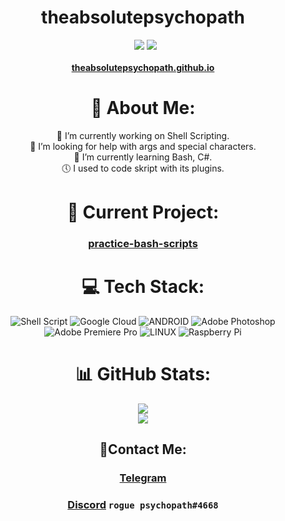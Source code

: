 <div align="center">
 <h1>theabsolutepsychopath</h1>
 <a href="https://ko-fi.com/theabsolutepsychopath" target="_blank"><img alt="" src="https://img.shields.io/badge/Ko--fi-F16061?style=flat&logo=ko-fi&logoColor=white" style="vertical-align:center" /></a>
 <a href="https://t.me/theabsolutepsychopath" target="_blank"><img alt="" src="https://img.shields.io/badge/telegram-theabsolutepsychopath-informational" style="vertical-align:center" /></a>
 <img src="https://img.shields.io/github/commit-activity/m/theabsolutepsychopath/practice-bash-scripts"/>
 <img src="https://img.shields.io/github/last-commit/theabsolutepsychopath/practice-bash-scripts"/>
</div>
<br/>
<div align="center">
 <a href="https://theabsolutepsychopath.github.io"><strong>theabsolutepsychopath.github.io</strong></a>

# 💫 About Me:
🤖 I’m currently working on Shell Scripting.<br>🤝 I’m looking for help with args and special characters.<br>🌱 I’m currently learning Bash, C#.<br>🕔 I used to code skript with its plugins.

# 🔧 Current Project:
### [practice-bash-scripts](https://github.com/theabsolutepsychopath/practice-bash-scripts)

# 💻 Tech Stack:
![Shell Script](https://img.shields.io/badge/shell_script-%23121011.svg?style=for-the-badge&logo=gnu-bash&logoColor=white) ![Google Cloud](https://img.shields.io/badge/Google%20Cloud-%234285F4.svg?style=for-the-badge&logo=google-cloud&logoColor=white) ![ANDROID](https://img.shields.io/badge/android-%2320232a.svg?style=for-the-badge&logo=android&logoColor=%a4c639) ![Adobe Photoshop](https://img.shields.io/badge/adobephotoshop-%2331A8FF.svg?style=for-the-badge&logo=adobephotoshop&logoColor=white) ![Adobe Premiere Pro](https://img.shields.io/badge/Adobe%20Premiere%20Pro-9999FF.svg?style=for-the-badge&logo=Adobe%20Premiere%20Pro&logoColor=white) ![LINUX](https://img.shields.io/badge/Linux-FCC624?style=for-the-badge&logo=linux&logoColor=black) ![Raspberry Pi](https://img.shields.io/badge/-RaspberryPi-C51A4A?style=for-the-badge&logo=Raspberry-Pi)
# 📊 GitHub Stats:
![](https://github-readme-stats.vercel.app/api?username=theabsolutepsychopath&theme=dark&hide_border=false&include_all_commits=false&count_private=false)<br/>
![](https://github-readme-stats.vercel.app/api/top-langs/?username=theabsolutepsychopath&theme=dark&hide_border=false&include_all_commits=false&count_private=false&layout=compact)
## 📱Contact Me:
### [Telegram](https://t.me/theabsolutepsychopath)
### [Discord](https://discordapp.com/users/885396668974006302) ```rogue psychopath#4668```
